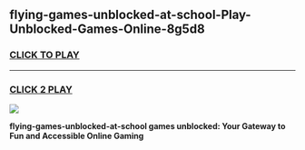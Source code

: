 
## flying-games-unblocked-at-school-Play-Unblocked-Games-Online-8g5d8
<h3>
<a href="https://premium76.site?title=flying-games-unblocked-at-school&ref=24A">CLICK TO PLAY</a></h3>
<hr>

<h3>
<a href="https://premium76.site?title=flying-games-unblocked-at-school&ref=24A">CLICK 2 PLAY</a>
  
</h3>

<a href="https://premium76.site?title=flying-games-unblocked-at-school&ref=24A"><img src="https://clearcache.store/games.png"></a>


**flying-games-unblocked-at-school games unblocked: Your Gateway to Fun and Accessible Online Gaming**
